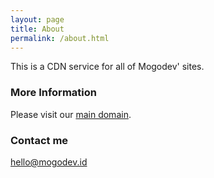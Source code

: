 ```yaml
---
layout: page
title: About
permalink: /about.html
---
```


This is a CDN service for all of Mogodev' sites.

### More Information

Please visit our [main domain](https://www.mogodev.id).

### Contact me

[hello@mogodev.id](mailto:hello@mogodev.id)
